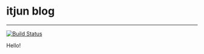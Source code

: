  # itjun blog

---
[![Build Status](https://travis-ci.com/itjun/blog.svg?branch=main)](https://travis-ci.com/itjun/blog)

Hello!
